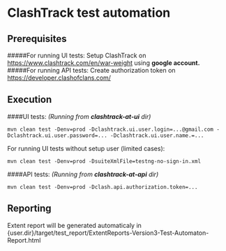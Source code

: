 # ClashTrack test automation
## Prerequisites
#####For running UI tests:
Setup ClashTrack on https://www.clashtrack.com/en/war-weight using **google account.**
#####For running API tests:
Create authorization token on https://developer.clashofclans.com/
## Execution
####UI tests:
_(Running from **clashtrack-at-ui** dir)_
```
mvn clean test -Denv=prod -Dclashtrack.ui.user.login=...@gmail.com -Dclashtrack.ui.user.password=... -Dclashtrack.ui.user.name.=...
```
For running UI tests without setup user (limited cases):
```
mvn clean test -Denv=prod -DsuiteXmlFile=testng-no-sign-in.xml
```
####API tests:
_(Running from **clashtrack-at-api** dir)_
```
mvn clean test -Denv=prod -Dclash.api.authorization.token=...
```
## Reporting
Extent report will be generated automaticaly in {user.dir}/target/test_report/ExtentReports-Version3-Test-Automaton-Report.html
